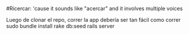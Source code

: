 #Ricercar: 'cause it sounds like "acercar" and it involves multiple voices

Luego de clonar el repo, correr la app debería ser tan fácil como correr
    sudo bundle install
    rake db:seed
    rails server
    
